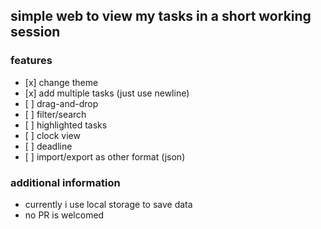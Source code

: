 ## simple web to view my tasks in a short working session

### features
-    [x] change theme
-    [x] add multiple tasks (just use newline)
-    [ ] drag-and-drop
-    [ ] filter/search
-    [ ] highlighted tasks
-    [ ] clock view
-    [ ] deadline
-    [ ] import/export as other format (json)

### additional information
  - currently i use local storage to save data
  - no PR is welcomed
